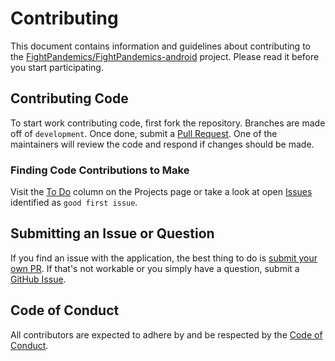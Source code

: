 # Contributing

This document contains information and guidelines about contributing to the [FightPandemics/FightPandemics-android](https://github.com/FightPandemics/FightPandemics-android) project. Please read it before you start participating.

## Contributing Code

To start work contributing code, first fork the repository. Branches are made off of `development`. Once done, submit a [Pull Request](https://github.com/FightPandemics/FightPandemics-android/pulls). One of the maintainers will review the code and respond if changes should be made.

### Finding Code Contributions to Make

Visit the [To Do](https://github.com/FightPandemics/FightPandemics-android/projects/1#column-9075564) column on the Projects page or take a look at open [Issues](https://github.com/FightPandemics/FightPandemics-android/contribute) identified as `good first issue`.

## Submitting an Issue or Question

If you find an issue with the application, the best thing to do is [submit your own PR](#contributing-code). If that's not workable or you simply have a question, submit a [GitHub Issue](https://github.com/FightPandemics/FightPandemics-android/issues).

## Code of Conduct

All contributors are expected to adhere by and be respected by the [Code of Conduct](https://github.com/FightPandemics/FightPandemics/blob/master/CODE_OF_CONDUCT.md).
